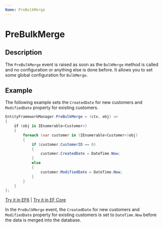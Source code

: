 ```yaml
---
Name: PreBulkMerge
---
```


# PreBulkMerge

## Description

The `PreBulkMerge` event is raised as soon as the `BulkMerge` method is called and no configuration or anything else is done before. It allows you to set some global configuration for `BulkMerge`. 

## Example

The following example sets the `CreatedDate` for new customers and `ModifiedDate` property for existing customers.

```csharp
EntityFrameworkManager.PreBulkMerge = (ctx, obj) =>
{
    if (obj is IEnumerable<Customer>)
    {
        foreach (var customer in (IEnumerable<Customer>)obj)
        {
            if (customer.CustomerID == 0)
            {
                customer.CreatedDate = DateTime.Now;
            }
            else
            {
                customer.ModifiedDate = DateTime.Now;
            }
        }
    }
};
```

[Try it in EF6](https://dotnetfiddle.net/YsLVnQ) | [Try it in EF Core](https://dotnetfiddle.net/SK2Prc)

In the `PreBulkMerge` event, the `CreatedDate` for new customers and `ModifiedDate` property for existing customers is set to `DateTime.Now` before the data is merged into the database.
